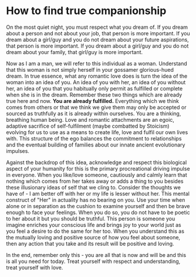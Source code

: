 # How to find true companionship 

On the most quiet night, you must respect what you dream of. If you dream about a person and not about your job, that person is more important. If you dream about a girl/guy and you do not dream about your future aspirations, that person is more important. If you dream about a girl/guy and you do not dream about your family, that girl/guy is more important. 

Now as I am a man, we will refer to this individual as a woman. Understand that this woman is not simply herself in your gossamer glorious-hued dream. In true essence, what any romantic love does is turn the idea of the woman into an idea of you. An idea of you with her, an idea of you without her, an idea of you that you habitually only permit as fulfilled or complete when she is in the dream. Remember these two things which are already true here and now. **You are already fulfilled.** Everything which we think comes from others or that we think we give them may only be accepted or sourced as truthfully as it is already within ourselves. You are a thinking, breathing human being. Love and romantic attachments are an egoic, adaptive sacrifice of self-fulfilment (maybe combatted by Stoicism) evolving for us to use as a means to create life, love and fulfil our own lives with. This structure of the ego balances the commitment to relationships and the eventual building of families about our innate ancient evolutionary impulses. 

Against the backdrop of this idea, acknowledge and respect this biological aspect of your humanity for this is the primary procreational driving impulse in everyone. When you like/love someone, cautiously and calmly learn that nothing which comes from her takes away or adds a thing to you besides these illusionary ideas of self that we cling to. Consider the thoughts we have of - I am better off with her or my life is lesser without her. This mental construct of "Her" in actuality has no bearing on you. Use your time when alone or in separation as the cushion to examine yourself and then be brave enough to face your feelings. When you do so, you do not have to be poetic to her about it but you should be truthful. This person is someone you imagine enriches your conscious life and brings joy to your world just as you feel a desire to do the same for her too. When you understand this as the mutually loving and positive source of how you feel about someone, then any action that you take and its result will be positive and loving. 

In the end, remember only this - you are all that is now and will be and this is all you need for today. Treat yourself with respect and understanding, treat yourself with love.
